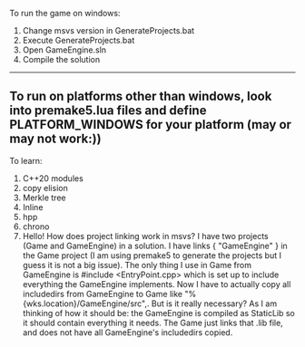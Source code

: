 To run the game on windows:
1) Change msvs version in GenerateProjects.bat
2) Execute GenerateProjects.bat
3) Open GameEngine.sln
4) Compile the solution
---------------------------------
To run on platforms other than windows, look into premake5.lua files and define PLATFORM_WINDOWS for your platform (may or may not work:))
---------------------------------
To learn:
1) C++20 modules
2) copy elision
3) Merkle tree
4) Inline
5) hpp
6) chrono
7) Hello! How does project linking work in msvs? 
I have two projects (Game and GameEngine) in a solution. I have links { "GameEngine" } in the Game project (I am using premake5 to generate the projects but I guess it is not a big issue). The only thing I use in Game from GameEngine is #include <EntryPoint.cpp> which is set up to include everything the GameEngine implements. Now I have to actually copy all includedirs from GameEngine to Game like "%{wks.location}/GameEngine/src",. But is it really necessary?
As I am thinking of how it should be: the GameEngine is compiled as StaticLib so it should contain everything it needs. The Game just links that .lib file, and does not have all GameEngine's includedirs copied.